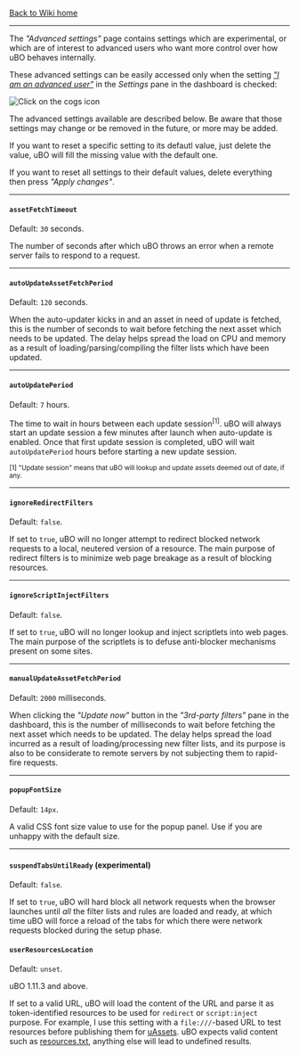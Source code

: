 [Back to Wiki home](https://github.com/gorhill/uBlock/wiki)

***

The _"Advanced settings"_ page contains settings which are experimental, or which are of interest to advanced users who want more control over how uBO behaves internally.

These advanced settings can be easily accessed only when the setting [_"I am an advanced user"_](https://github.com/gorhill/uBlock/wiki/Advanced-user-features) in the _Settings_ pane in the dashboard is checked:

![Click on the _cogs_ icon](https://cloud.githubusercontent.com/assets/585534/20042797/2800dcd4-a44e-11e6-9bc8-a5e0c960262c.png)

The advanced settings available are described below. Be aware that those settings may change or be removed in the future, or more may be added.

If you want to reset a specific setting to its defautl value, just delete the value, uBO will fill the missing value with the default one.

If you want to reset all settings to their default values, delete everything then press _"Apply changes"_.

***

#### `assetFetchTimeout`

Default: `30` seconds.

The number of seconds after which uBO throws an error when a remote server fails to respond to a request.

***

#### `autoUpdateAssetFetchPeriod`

Default: `120` seconds.

When the auto-updater kicks in and an asset in need of update is fetched, this is the number of seconds to wait before fetching the next asset which needs to be updated. The delay helps spread the load on CPU and memory as a result of loading/parsing/compiling the filter lists which have been updated.

***

#### `autoUpdatePeriod`

Default: `7` hours.

The time to wait in hours between each update session<sup>[1]</sup>. uBO will always start an update session a few minutes after launch when auto-update is enabled. Once that first update session is completed, uBO will wait `autoUpdatePeriod` hours before starting a new update session.

<sub>[1] "Update session" means that uBO will lookup and update assets deemed out of date, if any.</sub>

***

#### `ignoreRedirectFilters`

Default: `false`.

If set to `true`, uBO will no longer attempt to redirect blocked network requests to a local, neutered version of a resource. The main purpose of redirect filters is to minimize web page breakage as a result of blocking resources.

***

#### `ignoreScriptInjectFilters`

Default: `false`.

If set to `true`, uBO will no longer lookup and inject scriptlets into web pages. The main purpose of the scriptlets is to defuse anti-blocker mechanisms present on some sites.

***

#### `manualUpdateAssetFetchPeriod`

Default: `2000` milliseconds.

When clicking the _"Update now"_ button in the _"3rd-party filters"_ pane in the dashboard, this is the number of milliseconds to wait before fetching the next asset which needs to be updated. The delay helps spread the load incurred as a result of loading/processing new filter lists, and its purpose is also to be considerate to remote servers by not subjecting them to rapid-fire requests.

***

#### `popupFontSize`

Default: `14px`.

A valid CSS font size value to use for the popup panel. Use if you are unhappy with the default size.

***

#### `suspendTabsUntilReady` (experimental)

Default: `false`.

If set to `true`, uBO will hard block all network requests when the browser launches until _all_ the filter lists and rules are loaded and ready, at which time uBO will force a reload of the tabs for which there were network requests blocked during the setup phase.

#### `userResourcesLocation` 

Default: `unset`.

uBO 1.11.3 and above.

If set to a valid URL, uBO will load the content of the URL and parse it as token-identified resources to be used for `redirect` or `script:inject` purpose. For example, I use this setting with a `file:///`-based URL to test resources before publishing them for [uAssets](https://github.com/uBlockOrigin/uAssets). uBO expects valid content such as [resources.txt](https://github.com/uBlockOrigin/uAssets/blob/master/filters/resources.txt), anything else will lead to undefined results.